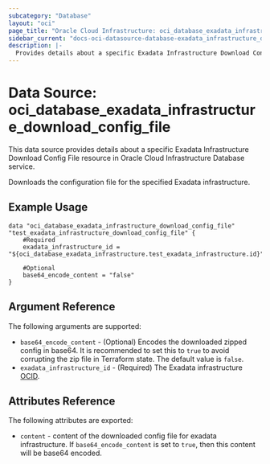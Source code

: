 ```yaml
---
subcategory: "Database"
layout: "oci"
page_title: "Oracle Cloud Infrastructure: oci_database_exadata_infrastructure_download_config_file"
sidebar_current: "docs-oci-datasource-database-exadata_infrastructure_download_config_file"
description: |-
  Provides details about a specific Exadata Infrastructure Download Config File in Oracle Cloud Infrastructure Database service
---
```


# Data Source: oci_database_exadata_infrastructure_download_config_file
This data source provides details about a specific Exadata Infrastructure Download Config File resource in Oracle Cloud Infrastructure Database service.

Downloads the configuration file for the specified Exadata infrastructure.


## Example Usage

```hcl
data "oci_database_exadata_infrastructure_download_config_file" "test_exadata_infrastructure_download_config_file" {
	#Required
	exadata_infrastructure_id = "${oci_database_exadata_infrastructure.test_exadata_infrastructure.id}"

	#Optional
	base64_encode_content = "false"
}
```

## Argument Reference

The following arguments are supported:

* `base64_encode_content` - (Optional) Encodes the downloaded zipped config in base64. It is recommended to set this to `true` to avoid corrupting the zip file in Terraform state. The default value is `false`.
* `exadata_infrastructure_id` - (Required) The Exadata infrastructure [OCID](https://docs.cloud.oracle.com/iaas/Content/General/Concepts/identifiers.htm).


## Attributes Reference

The following attributes are exported:

* `content` - content of the downloaded config file for exadata infrastructure. If `base64_encode_content` is set to `true`, then this content will be base64 encoded.

